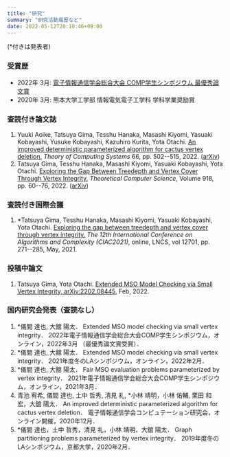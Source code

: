```yaml
---
title: "研究"
summary: "研究活動履歴など"
date: 2022-05-12T20:10:46+09:00
---
```

(*付きは発表者)

### 受賞歴
- 2022年 3月: [電子情報通信学会総合大会 COMP学生シンポジウム 最優秀論文賞](https://www.ieice.org/~comp/student-sympo/2022.html)
- 2020年 3月: 熊本大学工学部 情報電気電子工学科 学科学業奨励賞

### 査読付き論文誌
1. Yuuki Aoike, Tatsuya Gima, Tesshu Hanaka, Masashi Kiyomi, Yasuaki Kobayashi, Yusuke Kobayashi, Kazuhiro Kurita, Yota Otachi.
[An improved deterministic parameterized algorithm for cactus vertex deletion.](https://doi.org/10.1007/s00224-022-10076-x)
_Theory of Computing Systems_ 66, pp. 502--515, 2022. ([arXiv](https://arxiv.org/abs/2012.04910))
1. Tatsuya Gima, Tesshu Hanaka, Masashi Kiyomi, Yasuaki Kobayashi, Yota Otachi.
[Exploring the Gap Between Treedepth and Vertex Cover Through Vertex Integrity.](https://doi.org/10.1016/j.tcs.2022.03.021)
_Theoretical Computer Science_, Volume 918, pp. 60--76, 2022. ([arXiv](https://arxiv.org/abs/2101.09414))

### 査読付き国際会議
1. *Tatsuya Gima, Tesshu Hanaka, Masashi Kiyomi, Yasuaki Kobayashi, Yota Otachi.
[Exploring the gap between treedepth and vertex cover through vertex integrity.](https://doi.org/10.1007/978-3-030-75242-2_19)
_The 12th International Conference on Algorithms and Complexity (CIAC2021)_, online,
LNCS, vol 12701, pp. 271--285, May, 2021.


### 投稿中論文
1. Tatsuya Gima, Yota Otachi.
[Extended MSO Model Checking via Small Vertex Integrity, arXiv:2202.08445](https://arxiv.org/abs/2202.08445),
Feb, 2022.
### 国内研究会発表（査読なし）
1. *儀間 達也, 大舘 陽太．
Extended MSO model checking via small vertex integrity．
2022年電子情報通信学会総合大会COMP学生シンポジウム，オンライン，2022年3月 （最優秀論文賞受賞）．
2. *儀間 達也, 大舘 陽太．
Extended MSO model checking via small vertex integrity．
2021年度冬のLAシンポジウム，オンライン，2022年2月．
3. *儀間 達也, 大舘 陽太．
Fair MSO evaluation problems parameterized by vertex integrity．
2021年電子情報通信学会総合大会COMP学生シンポジウム，オンライン，2021年3月．
4. 青池 宥希, 儀間 達也, 土中 哲秀, 清見 礼, *小林 靖明，小林 佑輔, 栗田 和宏，大舘 陽太．
An improved deterministic parameterized algorithm for cactus vertex deletion．
電子情報通信学会コンピュテーション研究会，オンライン開催，2020年12月．
5. *儀間 達也，土中 哲秀，清見 礼，小林 靖明，大舘 陽太．
Graph partitioning problems parameterized by vertex integrity．
2019年度冬のLAシンポジウム，京都大学，2020年2月．
